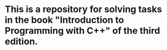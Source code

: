 # This is a repository for solving tasks in the book "Introduction to Programming with C++" of the third edition.